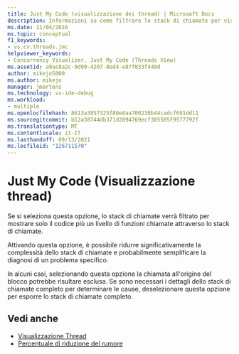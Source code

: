 ```yaml
---
title: Just My Code (visualizzazione dei thread) | Microsoft Docs
description: Informazioni su come filtrare lo stack di chiamate per visualizzare solo il codice più un livello di funzioni chiamate se si seleziona l'opzione Just My Code chiamata.
ms.date: 11/04/2016
ms.topic: conceptual
f1_keywords:
- vs.cv.threads.jmc
helpviewer_keywords:
- Concurrency Visualizer, Just My Code (Threads View)
ms.assetid: a9ac8a2c-9d99-4207-8ed4-e87f033f440d
author: mikejo5000
ms.author: mikejo
manager: jmartens
ms.technology: vs-ide-debug
ms.workload:
- multiple
ms.openlocfilehash: 8613a3857325f80e8aa700230b44cadcf691dd11
ms.sourcegitcommit: b12a38744db371d2894769ecf305585f9577792f
ms.translationtype: MT
ms.contentlocale: it-IT
ms.lasthandoff: 09/13/2021
ms.locfileid: "126711570"
---
```

# <a name="just-my-code-threads-view"></a>Just My Code (Visualizzazione thread)
Se si seleziona questa opzione, lo stack di chiamate verrà filtrato per mostrare solo il codice più un livello di funzioni chiamate attraverso lo stack di chiamate.

 Attivando questa opzione, è possibile ridurre significativamente la complessità dello stack di chiamate e probabilmente semplificare la diagnosi di un problema specifico.

 In alcuni casi, selezionando questa opzione la chiamata all'origine del blocco potrebbe risultare esclusa. Se sono necessari i dettagli dello stack di chiamate completo per determinare le cause, deselezionare questa opzione per esporre lo stack di chiamate completo.

## <a name="see-also"></a>Vedi anche
- [Visualizzazione Thread](../profiling/threads-view-parallel-performance.md)
- [Percentuale di riduzione del rumore](../profiling/noise-reduction-percentage.md)